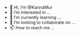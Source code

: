 - 👋 Hi, I’m @KarinaMur
- 👀 I’m interested in ...
- 🌱 I’m currently learning ...
- 💞️ I’m looking to collaborate on ...
- 📫 How to reach me ...

<!---
KarinaMur/KarinaMur is a ✨ special ✨ repository because its `README.md` (this file) appears on your GitHub profile.
You can click the Preview link to take a look at your changes.
--->
